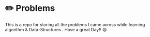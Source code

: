 # :pencil2: Problems


This is a repo for storing all the problems I came across while learning algorithm & Data-Structures . 
Have a great Day!! :smile:
